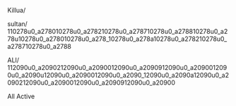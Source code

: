 Killua/

sultan/
110278u0_a278010278u0_a278210278u0_a278710278u0_a278810278u0_a278u10278u0_a278010278u0_a278_10278u0_a278a10278u0_a278210278u0_a278710278u0_a2788

ALI/
112090u0_a2090212090u0_a2090012090u0_a2090912090u0_a2090012090u0_a2090u12090u0_a2090012090u0_a2090_12090u0_a2090a12090u0_a2090212090u0_a2090012090u0_a2090912090u0_a20900

All Active

































